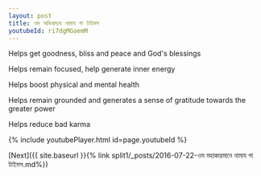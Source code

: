 ```yaml
---
layout: post
title: ওম অভিবাদ্যয নামায গা টাইমস
youtubeId: ri7dgMGoemM
---
```

 
 
Helps get goodness, bliss and peace and God's blessings
 
Helps remain focused, help generate inner energy 
 
Helps boost physical and mental health 
 
Helps remain grounded and generates a sense of gratitude towards the greater power 
 
Helps reduce bad karma
 
 
 
 


{% include youtubePlayer.html id=page.youtubeId %}
 
[Next]({{ site.baseurl }}{% link  split1/_posts/2016-07-22-ওম মহাকারমানে নামায গা টাইমস.md%})
 
